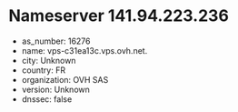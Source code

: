 # Nameserver 141.94.223.236

* as_number: 16276
* name: vps-c31ea13c.vps.ovh.net.
* city: Unknown
* country: FR
* organization: OVH SAS
* version: Unknown
* dnssec: false

